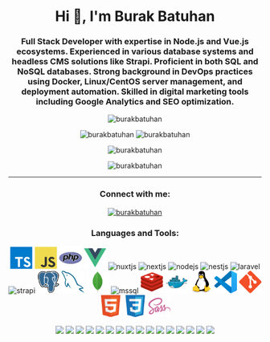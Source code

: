 <h1 align="center">Hi 👋, I'm Burak Batuhan</h1>
<h3 align="center">Full Stack Developer with expertise in Node.js and Vue.js ecosystems. Experienced in various database systems and headless CMS solutions like Strapi. Proficient in both SQL and NoSQL databases.
Strong background in DevOps practices using Docker, Linux/CentOS server management, and deployment automation. Skilled in digital marketing tools including Google Analytics and SEO optimization.
</h3>

<p align="center">
  <img src="https://komarev.com/ghpvc/?username=burakbatuhan&label=Profile%20views&color=0e75b6&style=flat" alt="burakbatuhan" />
</p>

<!-- GitHub Stats -->
<p align="center">
  <img src="https://github-readme-stats.vercel.app/api?username=burakbatuhan&show_icons=true&theme=tokyonight&hide_border=true&locale=en" alt="burakbatuhan" width="48%" />
  <img src="https://github-readme-streak-stats.herokuapp.com/?user=burakbatuhan&theme=tokyonight&hide_border=true" alt="burakbatuhan" width="48%" />
</p>

<!-- Most Used Languages -->
<p align="center">
  <img src="https://github-readme-stats.vercel.app/api/top-langs?username=burakbatuhan&show_icons=true&theme=tokyonight&hide_border=true&locale=en&layout=compact" alt="burakbatuhan" />
</p>

<!-- Trophy -->
<p align="center">
  <img src="https://github-profile-trophy.vercel.app/?username=burakbatuhan&theme=tokyonight&no-frame=true&row=1&column=7" alt="burakbatuhan" />
</p>

---

<h3 align="center">Connect with me:</h3>
<p align="center">
  <!-- Buraya sosyal medya linklerinizi ekleyebilirsiniz -->
  <a href="https://linkedin.com/in/burakbatuhan" target="blank"><img align="center" src="https://raw.githubusercontent.com/rahuldkjain/github-profile-readme-generator/master/src/images/icons/Social/linked-in-alt.svg" alt="burakbatuhan" height="30" width="40" /></a>
</p>

<h3 align="center">Languages and Tools:</h3>
<p align="center">
  <!-- Programming Languages -->
  <img src="https://raw.githubusercontent.com/devicons/devicon/master/icons/typescript/typescript-original.svg" alt="typescript" width="45" height="45"/>
  <img src="https://raw.githubusercontent.com/devicons/devicon/master/icons/javascript/javascript-original.svg" alt="javascript" width="45" height="45"/>
  <img src="https://raw.githubusercontent.com/devicons/devicon/master/icons/php/php-original.svg" alt="php" width="45" height="45"/>
  
  <!-- Frontend Frameworks & Libraries -->
  <img src="https://raw.githubusercontent.com/devicons/devicon/master/icons/vuejs/vuejs-original.svg" alt="vuejs" width="45" height="45"/>
  <img src="https://nuxt.com/assets/design-kit/icon-green.svg" alt="nuxtjs" width="45" height="45"/>
  <img src="https://cdn.jsdelivr.net/gh/devicons/devicon/icons/nextjs/nextjs-original.svg" alt="nextjs" width="45" height="45"/>
  
  <!-- Backend Technologies -->
  <img src="https://cdn.jsdelivr.net/gh/devicons/devicon/icons/nodejs/nodejs-original.svg" alt="nodejs" width="45" height="45"/>
  <img src="https://cdn.worldvectorlogo.com/logos/nestjs.svg" alt="nestjs" width="45" height="45"/>
  <img src="https://cdn.worldvectorlogo.com/logos/laravel-2.svg" alt="laravel" width="45" height="45"/>
  <img src="https://cdn.worldvectorlogo.com/logos/strapi-2.svg" alt="strapi" width="45" height="45"/>
  
  <!-- Databases -->
  <img src="https://raw.githubusercontent.com/devicons/devicon/master/icons/postgresql/postgresql-original.svg" alt="postgresql" width="45" height="45"/>
  <img src="https://raw.githubusercontent.com/devicons/devicon/master/icons/mysql/mysql-original.svg" alt="mysql" width="45" height="45"/>
  <img src="https://raw.githubusercontent.com/devicons/devicon/master/icons/mongodb/mongodb-original.svg" alt="mongodb" width="45" height="45"/>
  <img src="https://cdn.worldvectorlogo.com/logos/microsoft-sql-server-1.svg" alt="mssql" width="45" height="45"/>
  <img src="https://raw.githubusercontent.com/devicons/devicon/master/icons/redis/redis-original.svg" alt="redis" width="45" height="45"/>
  
  <!-- DevOps & Tools -->
  <img src="https://raw.githubusercontent.com/devicons/devicon/master/icons/docker/docker-original.svg" alt="docker" width="45" height="45"/>
  <img src="https://raw.githubusercontent.com/devicons/devicon/master/icons/linux/linux-original.svg" alt="linux" width="45" height="45"/>
  
  <!-- Development Tools -->
  <img src="https://raw.githubusercontent.com/devicons/devicon/master/icons/vscode/vscode-original.svg" alt="vscode" width="45" height="45"/>
  <img src="https://raw.githubusercontent.com/devicons/devicon/master/icons/git/git-original.svg" alt="git" width="45" height="45"/>
  
  <!-- Web Technologies -->
  <img src="https://raw.githubusercontent.com/devicons/devicon/master/icons/html5/html5-original.svg" alt="html5" width="45" height="45"/>
  <img src="https://raw.githubusercontent.com/devicons/devicon/master/icons/css3/css3-original.svg" alt="css3" width="45" height="45"/>
  <img src="https://raw.githubusercontent.com/devicons/devicon/master/icons/sass/sass-original.svg" alt="sass" width="45" height="45"/>
</p>

<!-- Skill Badges -->
<p align="center">
  <img src="https://img.shields.io/badge/Node.js-339933?style=for-the-badge&logo=nodedotjs&logoColor=white" />
  <img src="https://img.shields.io/badge/NestJS-E0234E?style=for-the-badge&logo=nestjs&logoColor=white" />
  <img src="https://img.shields.io/badge/Vue.js-35495E?style=for-the-badge&logo=vuedotjs&logoColor=4FC08D" />
  <img src="https://img.shields.io/badge/next.js-000000?style=for-the-badge&logo=nextdotjs&logoColor=white" />
  <img src="https://img.shields.io/badge/Nuxt.js-00C58E?style=for-the-badge&logo=nuxtdotjs&logoColor=white" />
  <img src="https://img.shields.io/badge/PostgreSQL-316192?style=for-the-badge&logo=postgresql&logoColor=white" />
  <img src="https://img.shields.io/badge/MySQL-005C84?style=for-the-badge&logo=mysql&logoColor=white" />
  <img src="https://img.shields.io/badge/MongoDB-4EA94B?style=for-the-badge&logo=mongodb&logoColor=white" />
  <img src="https://img.shields.io/badge/Microsoft%20SQL%20Server-CC2927?style=for-the-badge&logo=microsoft%20sql%20server&logoColor=white" />
  <img src="https://img.shields.io/badge/strapi-2e7eea?style=for-the-badge&logo=strapi&logoColor=white" />
  <img src="https://img.shields.io/badge/Docker-2CA5E0?style=for-the-badge&logo=docker&logoColor=white" />
  <img src="https://img.shields.io/badge/Cloudflare-F38020?style=for-the-badge&logo=Cloudflare&logoColor=white" />
  <img src="https://img.shields.io/badge/PM2-2B037A?style=for-the-badge&logo=pm2&logoColor=white" />
  <img src="https://img.shields.io/badge/Digital%20Ocean-0080FF?style=for-the-badge&logo=digitalocean&logoColor=white" />
  <img src="https://img.shields.io/badge/CentOS-262577?style=for-the-badge&logo=centos&logoColor=white" />
  <img src="https://img.shields.io/badge/Nginx-009639?style=for-the-badge&logo=nginx&logoColor=white" />
</p>

